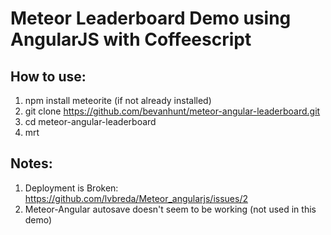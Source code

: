 # Meteor Leaderboard Demo using AngularJS with Coffeescript
## How to use:
  1. npm install meteorite (if not already installed)
  2. git clone https://github.com/bevanhunt/meteor-angular-leaderboard.git
  3. cd meteor-angular-leaderboard
  4. mrt
  
## Notes:
  1. Deployment is Broken: https://github.com/lvbreda/Meteor_angularjs/issues/2
  2. Meteor-Angular autosave doesn't seem to be working (not used in this demo)